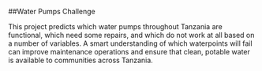 ##Water Pumps Challenge

This project predicts which water pumps throughout Tanzania are functional, which need some repairs, and which do not work at all based on a number of variables. A smart understanding of which waterpoints will fail can improve maintenance operations and ensure that clean, potable water is available to communities across Tanzania.
